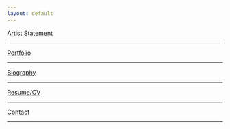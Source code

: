 ```yaml
---
layout: default
---
```


[Artist Statement](http://www.kaylalazrak.com/artist-statement)

* * *

[Portfolio](http://www.kaylalazrak.com/portfolio)

* * *

[Biography](http://www.kaylalazrak.com/biography)

* * *

[Resume/CV](http://www.kaylalazrak.com/Resume-CV)

* * *

[Contact](http://www.kaylalazrak.com/Contact)

* * *
